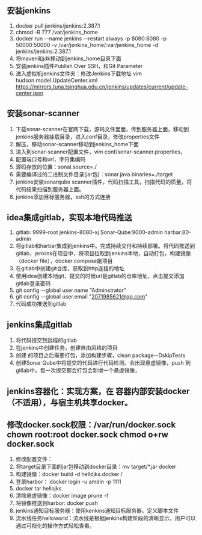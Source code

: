 ## 安装jenkins

1. docker pull jenkins/jenkins:2.387.1
3. chmod -R 777 /var/jenkins_home
3. docker run --name jenkins --restart always -p 8080:8080 -p 50000:50000 -v /var/jenkins_home/:var/jenkins_home -d jenkins/jenkins:2.387.1
4. 将maven和jdk移动到jenkins_home目录下面
5. 安装jenkins插件Publish Over SSH，和Git Parameter
6. 进入虚拟机jenkins文件夹：修改Jenkins下载地址   vim hudson.model.UpdateCenter.xml
<url>https://mirrors.tuna.tsinghua.edu.cn/jenkins/updates/current/update-center.json</url>

## 安装sonar-scanner
1. 下载sonar-scanner在官网下载，源码文件里面，传到服务器上面，移动到jenkins服务器挂载目录，进入conf目录，修改properties文件
2. 解压，移动sonar-scanner移动到jenkins_home下面
3. 进入到sonar-scanner配置文件，vim conf/sonar-scanner.properties，
4. 配置端口号和url，字符集编码
5. 源码存放的位置：sonal.source=./
6. 需要编译过的二进制文件目录(jar包)：sonar.java.binaries=./target
7. jenkins安装sonarqube scanner插件，代码扫描工具，扫描代码的质量，将代码结果扫描到服务器上面。
8. jenkins添加目标服务器，ssh的方式连接

## idea集成gitlab，实现本地代码推送
1. gitlab: 9999-root  jenkins-8080-xj  Sonar-Qube:9000-admin   harbar:80-admin
2. 将gitlab和harbar集成到jenkins中。完成持续交付和持续部署。将代码推送到gitlab，jenkins在项目中，将项目拉取到jenkins本地，自动打包，构建镜像（docker file），docker compose跑项目
3. 在gitlab中创建git仓库，获取到http连接的地址
4. 使用idea创建本地git，提交的时候url是gitlab的仓库地址，点击提交添加gitlab登录密码
5. git config --global user.name "Adminstrator"
6. git config --global user.email "2071985621@qq.com"
7. 代码成功推送到gitlab

## jenkins集成gitlab
1. 将代码提交到远程的gitlab
2. 在jenkins中创建任务，创建自由风格的项目
3. 创建 的项目之后需要打包，添加构建步骤，clean package--DskipTests
4. 创建Sonar Qube中将提交的代码进行代码检测。会出现悬虚镜像，push 到gitlab中，每一次提交都会打包会新增一个悬虚镜像，

## jenkins容器化：实现方案，在 容器内部安装docker（不适用），与宿主机共享docker。
## 修改docker.sock权限：/var/run/docker.sock  chown root:root docker.sock              chmod o+rw docker.sock

1. 修改配置文件：
2. 将target目录下面的jar包移动到docker目录：mv target/*.jar docker
3. 构建镜像：docker build -d helldjks.docker /
4. 登录harbor： docker login -u amdin -p 1111
5. docker tar hellojks
6. 清除悬虚镜像：docker image prune -f
7. 将镜像推送到harbor: docker push
8. jenkins通知目标服务器：使用kenkins通知目标服务器。定义脚本文件
9. 流水线任务helloworld：流水线是根据jenkins构建阶段的清晰显示，用户可以通过可视化的操作方式轻松查看。

